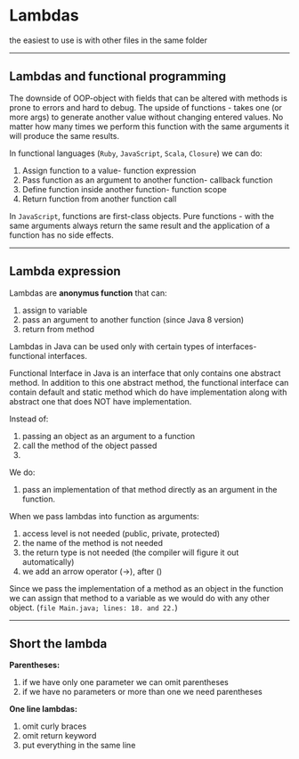 # Lambdas
the easiest to use is with other files in the same folder 
___

## Lambdas and functional programming

The downside of OOP-object with fields that can be altered with methods is prone to errors and hard to debug. 
The upside of functions - takes one (or more args) to generate another value without changing entered values. No matter how many times we perform this function with the same arguments it will produce the same results.

In functional languages (`Ruby`, `JavaScript`, `Scala`, `Closure`) we can do: 
1. Assign function to a value- function expression
2. Pass function as an argument to another function- callback function
3. Define function inside another function- function scope
4. Return function from another function call

In `JavaScript`, functions are first-class objects.
Pure functions - with the same arguments always return the same result and the application of a function has no side effects. 

___
## Lambda expression

Lambdas are **anonymus function** that can:
1. assign to variable 
2. pass an argument to another function (since Java 8 version)
3. return from method


Lambdas in Java can be used only with certain types of interfaces- functional interfaces.

Functional Interface in Java is an interface that only contains one abstract method. In addition to this one abstract method, the functional interface can contain default and static method which do have implementation along with abstract one that does NOT have implementation. 

Instead of:

1. passing an object as an argument to a function
2. call the method of the object passed
3. 
We do:
1. pass an implementation of that method directly as an argument in the function. 


When we pass lambdas into function as arguments:

1. access level is not needed (public, private, protected)
2. the name of the method is not needed
3. the return type is not needed (the compiler will figure it out automatically)
4. we add an arrow operator (->),  after ()


Since we pass the implementation of a method as an object in the function we can assign that method to a variable as we would do with any other object. (`file Main.java; lines: 18. and 22.`)
___
## Short the lambda

**Parentheses:**

1. if we have only one parameter we can omit parentheses 
2. if we have no parameters or more than one we need parentheses
   
**One line lambdas:**

1. omit curly braces 
2. omit return keyword 
3. put everything in the same line 

